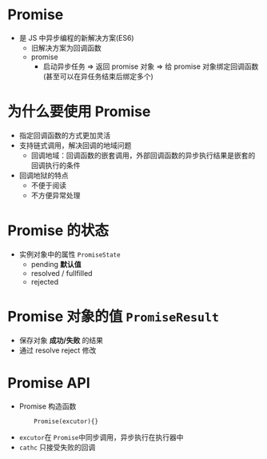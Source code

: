 # Promise
- 是 JS 中异步编程的新解决方案(ES6)
    - 旧解决方案为回调函数
    - promise
        - 启动异步任务 => 返回 promise 对象 => 给 promise 对象绑定回调函数(甚至可以在异任务结束后绑定多个)

# 为什么要使用 Promise
- 指定回调函数的方式更加灵活
- 支持链式调用，解决回调的地域问题
    - 回调地域：回调函数的嵌套调用，外部回调函数的异步执行结果是嵌套的回调执行的条件
- 回调地狱的特点
    - 不便于阅读
    - 不方便异常处理

# Promise 的状态
- 实例对象中的属性 `PromiseState`
    - pending **默认值**
    - resolved / fullfilled
    - rejected

# Promise 对象的值 `PromiseResult`
- 保存对象 **成功/失败** 的结果
- 通过 resolve reject 修改

# Promise API
- Promise 构造函数
    ```
        Promise(excutor){}
    ```
- `excutor`在 `Promise`中同步调用，异步执行在执行器中
- `cathc` 只接受失败的回调
